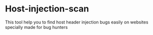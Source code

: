 # Host-injection-scan
This tool help you to find host header injection bugs easily on websites specially made for bug hunters 
